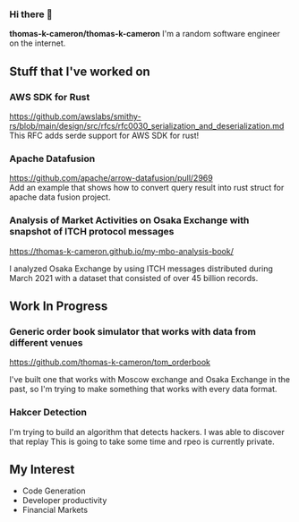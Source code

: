 ### Hi there 👋
**thomas-k-cameron/thomas-k-cameron** 
I'm a random software engineer on the internet.

## Stuff that I've worked on
### AWS SDK for Rust
https://github.com/awslabs/smithy-rs/blob/main/design/src/rfcs/rfc0030_serialization_and_deserialization.md  
This RFC adds serde support for AWS SDK for rust!

### Apache Datafusion
https://github.com/apache/arrow-datafusion/pull/2969  
Add an example that shows how to convert query result into rust struct for apache data fusion project.

### Analysis of Market Activities on Osaka Exchange with snapshot of ITCH protocol messages
https://thomas-k-cameron.github.io/my-mbo-analysis-book/

I analyzed Osaka Exchange by using ITCH messages distributed during March 2021 with a dataset that consisted of over 45 billion records. 


## Work In Progress

### Generic order book simulator that works with data from different venues
https://github.com/thomas-k-cameron/tom_orderbook

I've built one that works with Moscow exchange and Osaka Exchange in the past, so I'm trying to make something that works with every data format.

### Hakcer Detection
I'm trying to build an algorithm that detects hackers. 
I was able to discover that replay 
This is going to take some time and rpeo is currently private.


## My Interest
- Code Generation
- Developer productivity
- Financial Markets
